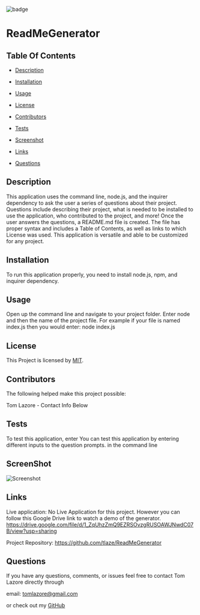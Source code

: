 

  ![badge](https://img.shields.io/badge/license-MIT-brightgreen)
  
  # ReadMeGenerator
  

  ## Table Of Contents

  * [Description](#description)

  * [Installation](#installation)

  * [Usage](#usage)

  * [License](#license)

  * [Contributors](#contributors)

  * [Tests](#tests)

  * [Screenshot](#screenshot)

  * [Links](#links)

  * [Questions](#questions)

  ## Description

  This application uses the command line, node.js, and the inquirer dependency to ask the user a series of questions about their project. Questions include describing their project, what is needed to be installed to use the application, who contributed to the project, and more! Once the user answers the questions, a README.md file is created. The file has proper syntax and includes a Table of Contents, as well as links to which License was used. This application is versatile and able to be customized for any project.
  
  ## Installation

  To run this application properly, you need to install node.js, npm, and inquirer dependency.
  

  ## Usage
  
  Open up the command line and navigate to your project folder. Enter node and then the name of the project file. For example if your file is named index.js then you would enter: node index.js
  
  
  ## License
  
  This Project is licensed by [MIT](https://choosealicense.com/licenses/mit/).
  
  ## Contributors
  
  The following helped make this project possible:

  Tom Lazore - Contact Info Below
  
  
  ## Tests
  
  To test this application, enter You can test this application by entering different inputs to the question prompts. in the command line

  ## ScreenShot

  ![Screenshot](C:\Users\tl524\Desktop\readMeGenerator\assets\images\screenshot.png)

  ## Links

  Live application: No Live Application for this project. However you can follow this Google Drive link to watch a demo of the generator. https://drive.google.com/file/d/1_ZqUhzZmQ9EZRSOvzgRUSOAWJNwdC07B/view?usp=sharing

  Project Repository: https://github.com/tlaze/ReadMeGenerator
  
  
  ## Questions

  If you have any questions, comments, or issues feel free to contact Tom Lazore directly through
  
  email: tomlazore@gmail.com

  or check out my [GitHub](https://github.com/tlaze)

  
